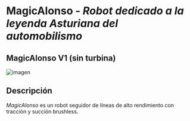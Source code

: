 # MagicAlonso - _Robot dedicado a la leyenda Asturiana del automobilismo_

## MagicAlonso V1 (sin turbina)

![imagen](./MagicAlonsoV1_ensamblado.png)

## Descripción

_MagicAlonso_ es un robot seguidor de líneas de alto rendimiento con tracción y succión brushless. 